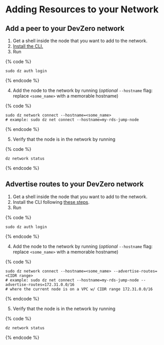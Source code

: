 # Adding Resources to your Network

## Add a peer to your DevZero network

1. Get a shell inside the node that you want to add to the network.
2. [Install the CLI.](../references/cli-man-page/install-the-cli.md)
3. Run

{% code %}
```
sudo dz auth login
```
{% endcode %}

4. Add the node to the network by running (_optional_ `--hostname` flag: replace `<some_name>` with a memorable hostname)

{% code %}
```
sudo dz network connect --hostname=<some_name>
# example: sudo dz net connect --hostname=my-rds-jump-node
```
{% endcode %}

5. Verify that the node is in the network by running

{% code %}
```
dz network status
```
{% endcode %}

## Advertise routes to your DevZero network

1. Get a shell inside the node that you want to add to the network.
2. Install the CLI following [these steps](broken-reference).
3. Run

{% code %}
```
sudo dz auth login
```
{% endcode %}

4. Add the node to the network by running (_optional_ `--hostname` flag: replace `<some_name>` with a memorable hostname)

{% code %}
```
sudo dz network connect --hostname=<some_name> --advertise-routes=<CIDR range>
# example: sudo dz net connect --hostname=my-rds-jump-node --advertise-routes=172.31.0.0/16
# where the current node is on a VPC w/ CIDR range 172.31.0.0/16
```
{% endcode %}

5. Verify that the node is in the network by running

{% code %}
```
dz network status
```
{% endcode %}
